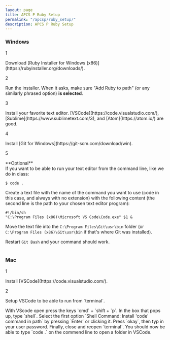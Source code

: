 ```yaml
---
layout: page
title: APCS P Ruby Setup
permalink: "/apcsp/ruby_setup/"
description: APCS P Ruby Setup
---
```

### Windows
<div class="section listed" markdown="1">

  <p class="section-title">1</p>
  <div class="section" markdown="1">
  Download [Ruby Installer for Windows (x86)](https://rubyinstaller.org/downloads/).
  </div>

  <p class="section-title">2</p>
  <div class="section" markdown="1">
  Run the installer. When it asks, make sure "Add Ruby to path" (or any similarly phrased option) <strong>is selected</strong>.
  </div>

  <p class="section-title">3</p>
  <div class="section" markdown="1">
  Install your favorite text editor. [VSCode](https://code.visualstudio.com/), [Sublime](https://www.sublimetext.com/3), and [Atom](https://atom.io/) are good.
  </div>

  <p class="section-title">4</p>
  <div class="section" markdown="1">
  Install [Git for Windows](https://git-scm.com/download/win).
  </div>

  <p class="section-title">5</p>
  <div class="section" markdown="1">**Optional**<br>If you want to be able to run your text editor from the command line, like we do in class:

```terminal
$ code .
```

Create a text file with the name of the command you want to use (code in this case, and always with no extension) with the following content (the second line is the path to your chosen text editor program):

```
#!/bin/sh
"C:\Program Files (x86)\Microsoft VS Code\Code.exe" $1 &
```


Move the text file into the `C:\Program Files\Git\usr\bin` folder (or `C:\Program Files (x86)\Git\usr\bin` if that's where Git was installed).

Restart `Git Bash` and your command should work.
<br>
<br>
  </div>

</div>

### Mac
<div class="section listed" markdown="1">

  <p class="section-title">1</p>
  <div class="section" markdown="1">
  Install [VSCode](https://code.visualstudio.com/).
  </div>

  <p class="section-title">2</p>
  <div class="section" markdown="1">
  <p>Setup VSCode to be able to run from `terminal`.</p>

  <p>With VScode open press the keys `cmd` + `shift + `p`. In the box that pops up, type `shell`. Select the first option `Shell Command: Install 'code' command in path` by pressing `Enter` or clicking it. Press `okay`, then typ in your user password. Finally, close and reopen `terminal`. You should now be able to type `code .` on the commend line to open a folder in VSCode.</p>
  </div>
  <br>
  <br>

</div>